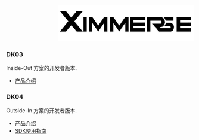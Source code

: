 <div align=right><img src="Tools/imgs/xim.png" ></div>


### DK03
Inside-Out 方案的开发者版本.
* [产品介绍](http://www.ximmerse.net/goods-6.html)

### DK04
Outside-In 方案的开发者版本.
* [产品介绍](http://ximmerse.net/goods-6.html)
* [SDK使用指南](https://github.com/Ximmerse/SDK/blob/master/Document/DK04/Development_Guide_DK04_CN.md#android%E6%89%8B%E6%9C%BA%E8%BF%90%E8%A1%8C%E7%8E%AF%E5%A2%83%E5%AE%89%E8%A3%85)
